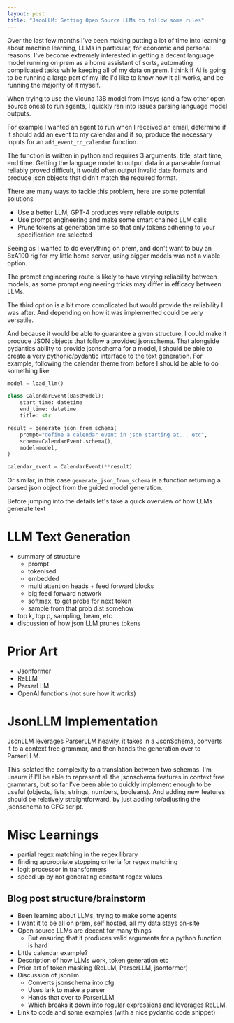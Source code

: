```yaml
---
layout: post
title: "JsonLLM: Getting Open Source LLMs to follow some rules"
---
```


Over the last few months I've been making putting a lot of time into learning about machine learning, LLMs in particular, for economic and personal reasons. I've become extremely interested in getting a decent language model running on prem as a home assistant of sorts, automating complicated tasks while keeping all of my data on prem. I think if AI is going to be running a large part of my life I'd like to know how it all works, and be running the majority of it myself. 

When trying to use the Vicuna 13B model from lmsys (and a few other open source ones) to run agents, I quickly ran into issues parsing language model outputs. 

For example I wanted an agent to run when I received an email, determine if it should add an event to my calendar and if so, produce the necessary inputs for an `add_event_to_calendar` function.

The function is written in python and requires 3 arguments: title, start time, end time. Getting the language model to output data in a parseable format reliably proved difficult, it would often output invalid date formats and produce json objects that didn't match the required format.

There are many ways to tackle this problem, here are some potential solutions
* Use a better LLM, GPT-4 produces very reliable outputs
* Use prompt engineering and make some smart chained LLM calls
* Prune tokens at generation time so that only tokens adhering to your specification are selected 

Seeing as I wanted to do everything on prem, and don't want to buy an 8xA100 rig for my little home server, using bigger models was not a viable option. 

The prompt engineering route is likely to have varying reliability between models, as some prompt engineering tricks may differ in efficacy between LLMs. 

The third option is a bit more complicated but would provide the reliability I was after. And depending on how it was implemented could be very versatile. 

And because it would be able to guarantee a given structure, I could make it produce JSON objects that follow a provided jsonschema. That alongside pydantics ability to provide jsonschema for a model, I should be able to create a very pythonic/pydantic interface to the text generation. For example, following the calendar theme from before I should be able to do something like:

```python
model = load_llm()

class CalendarEvent(BaseModel):
    start_time: datetime
    end_time: datetime
    title: str

result = generate_json_from_schema(
    prompt="define a calendar event in json starting at... etc",
    schema=CalendarEvent.schema(),
    model=model, 
)

calendar_event = CalendarEvent(**result)
```

Or similar, in this case `generate_json_from_schema` is a function returning a parsed json object from the guided model generation.

Before jumping into the details let's take a quick overview of how LLMs generate text

# LLM Text Generation

* summary of structure
    * prompt
    * tokenised
    * embedded
    * multi attention heads + feed forward blocks
    * big feed forward network
    * softmax, to get probs for next token
    * sample from that prob dist somehow
* top k, top p, sampling, beam, etc
* discussion of how json LLM prunes tokens

# Prior Art

* Jsonformer
* ReLLM
* ParserLLM
* OpenAI functions (not sure how it works)


# JsonLLM Implementation

JsonLLM leverages ParserLLM heavily, it takes in a JsonSchema, converts it to a context free grammar, and then hands the generation over to ParserLLM.

This isolated the complexity to a translation between two schemas. I'm unsure if I'll be able to represent all the jsonschema features in context free grammars, but so far I've been able to quickly implement enough to be useful (objects, lists, strings, numbers, booleans). And adding new features should be relatively straightforward, by just adding to/adjusting the jsonschema to CFG script.

# Misc Learnings

* partial regex matching in the regex library
* finding appropriate stopping criteria for regex matching
* logit processor in transformers 
* speed up by not generating constant regex values

## Blog post structure/brainstorm

* Been learning about LLMs, trying to make some agents
* I want it to be all on prem, self hosted, all my data stays on-site
* Open source LLMs are decent for many things
    * But ensuring that it produces valid arguments for a python function is hard
* Little calendar example?
* Description of how LLMs work, token generation etc
* Prior art of token masking (ReLLM, ParserLLM, jsonformer)
* Discussion of jsonllm
    * Converts jsonschema into cfg
    * Uses lark to make a parser
    * Hands that over to ParserLLM
    * Which breaks it down into regular expressions and leverages ReLLM.
* Link to code and some examples (with a nice pydantic code snippet)
